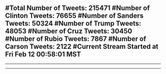 #Total Number of Tweets: 215471 
#Number of Clinton Tweets: 76655
#Number of Sanders Tweets: 50324
#Number of Trump Tweets: 48053
#Number of Cruz Tweets: 30450
#Number of Rubio Tweets: 7867
#Number of Carson Tweets: 2122
#Current Stream Started at Fri Feb 12 00:58:01 MST
---
---
---
